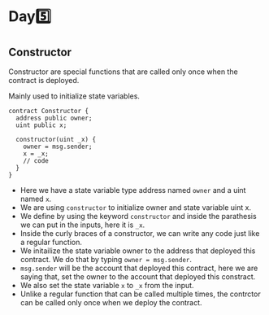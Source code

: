 # Day:five:

## Constructor 
Constructor are special functions that are called only once when the contract is deployed. 

Mainly used to initialize state variables.

```solidity 
contract Constructor {
  address public owner;
  uint public x;
  
  constructor(uint _x) {
    owner = msg.sender;
    x = _x;
    // code
  }
}

```
- Here we have a state variable type address named ```owner``` and a uint named ```x```.
- We are using ```constructor``` to initialize owner and state variable uint x.
- We define by using the keyword ```constructor``` and inside the parathesis we can put in the inputs, here it is ```_x```.
- Inside the curly braces of a constructor, we can write any code just like a regular function.
- We initailize the state variable owner to the address that deployed this contract. We do that by typing ```owner = msg.sender```.
- ```msg.sender``` will be the account that deployed this contract, here we are saying that, set the owner to the account that deployed this constract.
- We also set the state variable ```x``` to ```_x``` from the input.
- Unlike a regular function that can be called multiple times, the contrctor can be called only once when we deploy the contract.
